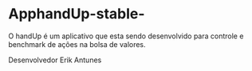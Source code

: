 # ApphandUp-stable-
 
O handUp é um aplicativo que esta sendo desenvolvido para controle e benchmark de ações na bolsa de valores.


Desenvolvedor
Erik Antunes
